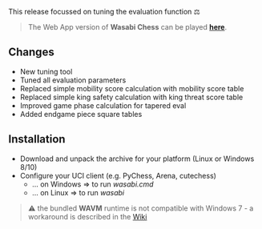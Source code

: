 
This release focussed on tuning the evaluation function :balance_scale:
> The Web App version of **Wasabi Chess** can be played [**here**](https://mhonert.github.io/chess).

## Changes
- New tuning tool
- Tuned all evaluation parameters
- Replaced simple mobility score calculation with mobility score table
- Replaced simple king safety calculation with king threat score table
- Improved game phase calculation for tapered eval
- Added endgame piece square tables 

## Installation
- Download and unpack the archive for your platform (Linux or Windows 8/10)
- Configure your UCI client (e.g. PyChess, Arena, cutechess)
  - &hellip; on Windows &rArr; to run *wasabi.cmd*
  - &hellip; on Linux &rArr; to run *wasabi*
 
> :warning: the bundled **WAVM** runtime is not compatible with Windows 7 - a workaround is described in the [Wiki](https://github.com/mhonert/chess/wiki/Windows-7)


